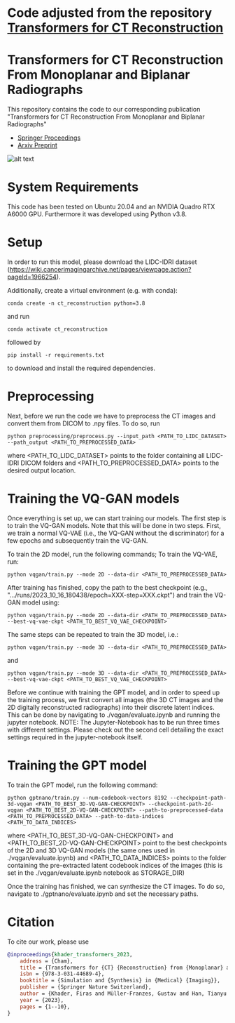 # Code adjusted from the repository [Transformers for CT Reconstruction](https://github.com/FirasGit/transformers_ct_reconstruction)



Transformers for CT Reconstruction From Monoplanar and Biplanar Radiographs
=========================

This repository contains the code to our corresponding publication "Transformers for CT Reconstruction From Monoplanar and Biplanar Radiographs"

- [Springer Proceedings](https://link.springer.com/chapter/10.1007/978-3-031-44689-4_1)
- [Arxiv Preprint](https://arxiv.org/abs/2305.06965)


![alt text](assets/model.png)

# System Requirements
This code has been tested on Ubuntu 20.04 and an NVIDIA Quadro RTX A6000 GPU. Furthermore it was developed using Python v3.8.

# Setup

In order to run this model, please download the LIDC-IDRI dataset (https://wiki.cancerimagingarchive.net/pages/viewpage.action?pageId=1966254).

Additionally, create a virtual environment (e.g. with conda):
````
conda create -n ct_reconstruction python=3.8
````
and run 
```
conda activate ct_reconstruction
```
followed by
```
pip install -r requirements.txt
```
to download and install the required dependencies. 

# Preprocessing

Next, before we run the code we have to preprocess the CT images and convert them from DICOM to .npy files. To do so, run
```
python preprocessing/preprocess.py --input_path <PATH_TO_LIDC_DATASET> --path_output <PATH_TO_PREPROCESSED_DATA>
```

where <PATH_TO_LIDC_DATASET> points to the folder containing all LIDC-IDRI DICOM folders and <PATH_TO_PREPROCESSED_DATA> points to the desired output location.

# Training the VQ-GAN models

Once everything is set up, we can start training our models. The first step is to train the VQ-GAN models. Note that this will be done in two steps. First, we train a normal VQ-VAE (i.e., the VQ-GAN without the discriminator) for a few epochs and subsequently train the VQ-GAN.

To train the 2D model, run the following commands;
To train the VQ-VAE, run:

```
python vqgan/train.py --mode 2D --data-dir <PATH_TO_PREPROCESSED_DATA>
```
After training has finished, copy the path to the best checkpoint (e.g., ".../runs/2023_10_16_180438/epoch=XXX-step=XXX.ckpt") 
and train the VQ-GAN model using:
```
python vqgan/train.py --mode 2D --data-dir <PATH_TO_PREPROCESSED_DATA> --best-vq-vae-ckpt <PATH_TO_BEST_VQ_VAE_CHECKPOINT>
```

The same steps can be repeated to train the 3D model, i.e.:
```
python vqgan/train.py --mode 3D --data-dir <PATH_TO_PREPROCESSED_DATA>
```
and 
```
python vqgan/train.py --mode 3D --data-dir <PATH_TO_PREPROCESSED_DATA> --best-vq-vae-ckpt <PATH_TO_BEST_VQ_VAE_CHECKPOINT>
```

Before we continue with training the GPT model, and in order to speed up the training process, we first convert all images (the 3D CT images and the 2D digitally reconstructed radiographs) into their discrete latent indices.
This can be done by navigating to ./vqgan/evaluate.ipynb and running the jupyter notebook. 
NOTE: The Jupyter-Notebook has to be run three times with different settings. Please check out the second cell detailing the exact settings required in the jupyter-notebook itself.

# Training the GPT model
To train the GPT model, run the following command:
```
python gptnano/train.py --num-codebook-vectors 8192 --checkpoint-path-3d-vqgan <PATH_TO_BEST_3D-VQ-GAN-CHECKPOINT> --checkpoint-path-2d-vqgan <PATH_TO_BEST_2D-VQ-GAN-CHECKPOINT> --path-to-preprocessed-data <PATH_TO_PREPROCESSED_DATA> --path-to-data-indices <PATH_TO_DATA_INDICES>
```
where <PATH_TO_BEST_3D-VQ-GAN-CHECKPOINT> and <PATH_TO_BEST_2D-VQ-GAN-CHECKPOINT> point to the best checkpoints of the 2D and 3D VQ-GAN models (the same ones used in ./vqgan/evaluate.ipynb) and <PATH_TO_DATA_INDICES> points to the folder containing the pre-extracted latent codebook indices of the images (this is set in the ./vqgan/evaluate.ipynb notebook as STORAGE_DIR)

Once the training has finished, we can synthesize the CT images. To do so, navigate to ./gptnano/evaluate.ipynb and set the necessary paths.


# Citation
To cite our work, please use
```bibtex
@inproceedings{khader_transformers_2023,
	address = {Cham},
	title = {Transformers for {CT} {Reconstruction} from {Monoplanar} and {Biplanar} {Radiographs}},
	isbn = {978-3-031-44689-4},
	booktitle = {Simulation and {Synthesis} in {Medical} {Imaging}},
	publisher = {Springer Nature Switzerland},
	author = {Khader, Firas and Müller-Franzes, Gustav and Han, Tianyu and Nebelung, Sven and Kuhl, Christiane and Stegmaier, Johannes and Truhn, Daniel},
	year = {2023},
	pages = {1--10},
}
```





